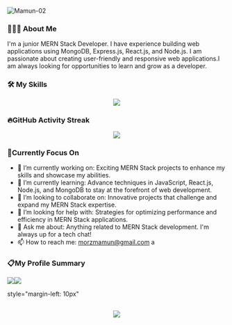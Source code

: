 ![Mamun-02](https://github.com/morz-mamun/morz-mamun/assets/138389296/d11efc7c-a4ab-4e84-b220-9a11099ca96c)


### 👨🏻‍💻 About Me  
I'm a junior MERN Stack Developer. I have experience building web applications using MongoDB, Express.js, React.js, and Node.js. I am passionate about creating user-friendly and responsive web applications.I am always looking for opportunities to learn and grow as a developer.

### 🛠️ My Skills

<div align="center">
    <a href="https://skillicons.dev"><img src="https://skillicons.dev/icons?i=html,css,tailwind,js,react,firebase,nodejs,mongodb&theme=light"/></a>
</div>


### 🔥GitHub Activity Streak
<div align="center">
    <a href="https://git.io/streak-stats"><img src="https://streak-stats.demolab.com?user=morz-mamun"/></a>
</div>

### 🎯Currently Focus On

- 🔭 I’m currently working on: Exciting MERN Stack projects to enhance my skills and showcase my abilities.
- 🌱 I’m currently learning: Advance techniques in JavaScript, React.js, Node.js, and MongoDB to stay at the forefront of web development.
- 👯 I’m looking to collaborate on: Innovative projects that challenge and expand my MERN Stack expertise. 
- 🤔 I’m looking for help with: Strategies for optimizing performance and efficiency in MERN Stack applications.
- 💬 Ask me about: Anything related to MERN Stack development. I'm always up for a tech chat!
- 📫 How to reach me: morzmamun@gmail.com
a

### 📋My Profile Summary

<div align="center">
  <div style="display: flex;">
    <img src="https://github-readme-stats.vercel.app/api/top-langs/?username=morz-mamun&theme=radical&layout=compact" />
   <img width="" height="" style="vertical-align: top;" />
    <img src="https://github-readme-stats.vercel.app/api?username=morz-mamun&show_icons=true&theme=radical" />
  </div>
</div>

style="margin-left: 10px"
<div align="center">
<div style="margin-top: 30px"><img  src="http://github-profile-summary-cards.vercel.app/api/cards/profile-details?username=morz-mamun&theme=2077"/></div>
</div>

